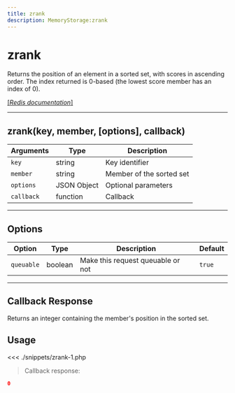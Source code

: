 ```yaml
---
title: zrank
description: MemoryStorage:zrank
---
```


# zrank

Returns the position of an element in a sorted set, with scores in ascending order. The index returned is 0-based (the lowest score member has an index of 0).

[[_Redis documentation_]](https://redis.io/commands/zrank)

---

## zrank(key, member, [options], callback)

| Arguments  | Type        | Description              |
| ---------- | ----------- | ------------------------ |
| `key`      | string      | Key identifier           |
| `member`   | string      | Member of the sorted set |
| `options`  | JSON Object | Optional parameters      |
| `callback` | function    | Callback                 |

---

## Options

| Option     | Type    | Description                       | Default |
| ---------- | ------- | --------------------------------- | ------- |
| `queuable` | boolean | Make this request queuable or not | `true`  |

---

## Callback Response

Returns an integer containing the member's position in the sorted set.

## Usage

<<< ./snippets/zrank-1.php

> Callback response:

```json
0
```
